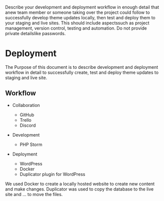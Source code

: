 Describe your development and deployment workflow in enough detail that anew team member or someone taking over the project
could follow to successfully develop theme updates locally, then test and deploy them to your staging and live sites. 
This should include aspectssuch as project management, version control, testing and automation. Do not provide private detailslike passwords.

# Deployment
The Purpose of this document is to describe development and deployment workflow in detail to successfully create, test and deploy theme updates
to staging and live site.

## Workflow
* Collaboration
  * GitHub
  * Trello
  * Discord
  
* Development
  * PHP Storm

* Deployment
  * WordPress   
  * Docker
  * Duplicator plugin for WordPress

We used Docker to create a locally hosted website to create new content and make changes. Duplicator was used to copy the database to the live site and ... to move the files. 
